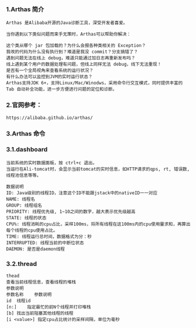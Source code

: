 ### 1.Arthas 简介
    Arthas 是Alibaba开源的Java诊断工具，深受开发者喜爱。
    
    当你遇到以下类似问题而束手无策时，Arthas可以帮助你解决：
    
    这个类从哪个 jar 包加载的？为什么会报各种类相关的 Exception？
    我改的代码为什么没有执行到？难道是我没 commit？分支搞错了？
    遇到问题无法在线上 debug，难道只能通过加日志再重新发布吗？
    线上遇到某个用户的数据处理有问题，但线上同样无法 debug，线下无法重现！
    是否有一个全局视角来查看系统的运行状况？
    有什么办法可以监控到JVM的实时运行状态？
    Arthas支持JDK 6+，支持Linux/Mac/Winodws，采用命令行交互模式，同时提供丰富的 Tab 自动补全功能，进一步方便进行问题的定位和诊断。
    
### 2.官网参考：
    
    https://alibaba.github.io/arthas/
        
### 3.Arthas 命令

### 3.1.dashboard 
    当前系统的实时数据面板，按 ctrl+c 退出。
    当运行在Ali-tomcat时，会显示当前tomcat的实时信息，如HTTP请求的qps, rt, 错误数, 线程池信息等等。
    
    数据说明
    ID: Java级别的线程ID，注意这个ID不能跟jstack中的nativeID一一对应
    NAME: 线程名
    GROUP: 线程组名
    PRIORITY: 线程优先级, 1~10之间的数字，越大表示优先级越高
    STATE: 线程的状态
    CPU%: 线程消耗的cpu占比，采样100ms，将所有线程在这100ms内的cpu使用量求和，再算出每个线程的cpu使用占比。
    TIME: 线程运行总时间，数据格式为分：秒
    INTERRUPTED: 线程当前的中断位状态
    DAEMON: 是否是daemon线程

### 3.2.thread
    thead
    查看当前线程信息，查看线程的堆栈
    参数说明
    参数名称	参数说明
    id	线程id
    [n:]	指定最忙的前N个线程并打印堆栈
    [b]	找出当前阻塞其他线程的线程
    [i <value>]	指定cpu占比统计的采样间隔，单位为毫秒
 